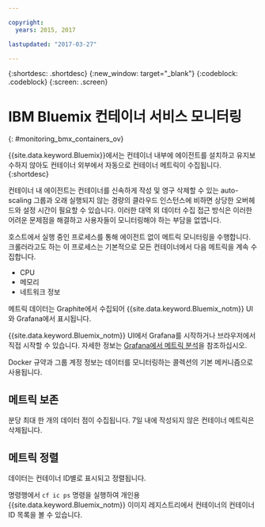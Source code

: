 ```yaml
---

copyright:
  years: 2015, 2017

lastupdated: "2017-03-27"

---
```



{:shortdesc: .shortdesc}
{:new_window: target="_blank"}
{:codeblock: .codeblock}
{:screen: .screen}


# IBM Bluemix 컨테이너 서비스 모니터링
{: #monitoring_bmx_containers_ov}

{{site.data.keyword.Bluemix}}에서는 컨테이너 내부에 에이전트를 설치하고 유지보수하지 않아도 컨테이너 외부에서 자동으로 컨테이너 메트릭이 수집됩니다.
{:shortdesc}

컨테이너 내 에이전트는 컨테이너를 신속하게 작성 및 영구 삭제할 수 있는 auto-scaling 그룹과 오래 실행되지 않는 경량의 클라우드 인스턴스에 비하면 상당한 오버헤드와 설정 시간이 필요할 수 있습니다.
이러한 대역 외 데이터 수집 접근 방식은 이러한 어려운 문제점을 해결하고 사용자들이 모니터링해야 하는 부담을 없앱니다.

호스트에서 실행 중인 프로세스를 통해 에이전트 없이 메트릭 모니터링을 수행합니다. 크롤러라고도 하는 이 프로세스는 기본적으로 모든 컨테이너에서 다음 메트릭을 계속 수집합니다.

* CPU
* 메모리
* 네트워크 정보

메트릭 데이터는 Graphite에서 수집되어 {{site.data.keyword.Bluemix_notm}} UI와 Grafana에서 표시됩니다. 

{{site.data.keyword.Bluemix_notm}} UI에서 Grafana를 시작하거나 브라우저에서 직접 시작할 수 있습니다. 자세한 정보는 [Grafana에서 메트릭 분석](../grafana/monitoring_analyzing_metrics_grafana.html#analyzing_metrics_grafana)을 참조하십시오.

Docker 규약과 그룹 계정 정보는 데이터를 모니터링하는 콜렉션의 기본 메커니즘으로 사용됩니다. 

## 메트릭 보존

분당 최대 한 개의 데이터 점이 수집됩니다. 7일 내에 작성되지 않은 컨테이너 메트릭은 삭제됩니다. 
    
## 메트릭 정렬

데이터는 컨테이너 ID별로 표시되고 정렬됩니다.  

명령행에서 `cf ic ps` 명령을 실행하여 개인용 {{site.data.keyword.Bluemix_notm}} 이미지 레지스트리에서 컨테이너의 컨테이너 ID 목록을 볼 수 있습니다.

